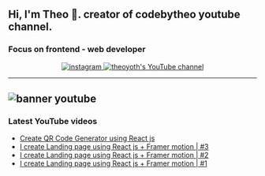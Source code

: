 ## Hi, I'm Theo 👋. creator of codebytheo youtube channel.

### Focus on frontend - web developer

<p align="center">
  <a href="https://instagram.com/yothphotos" target="_blank">
    <img src="https://img.shields.io/twitter/url?color=blue&label=INSTAGRAM&logo=instagram&logoColor=blue&style=for-the-badge&url=https%3A%2F%2Fwww.instagram.com%2Fyothphotos%2F" alt="instagram"/>
  </a>
  <a href="[https://www.youtube.com/channel/UCF3t40-awz3eOb9FqNhcesQ](https://www.youtube.com/@codebytheo)" target="_blank">
    <img src="https://img.shields.io/twitter/url?color=red&label=YOUTUBE&logo=youtube&logoColor=red&style=for-the-badge&url=https%3A%2F%2Fwww.youtube.com%2Fchannel%2FUCF3t40-awz3eOb9FqNhcesQ" alt="theoyoth's YouTube channel"/>
  </a>
</p>

---
![banner youtube](https://photos.google.com/u/4/album/AF1QipOPYpNbTVcYYHMOZ5btSc5jXiDfo-MBi7ZPwKM/photo/AF1QipMTyyWy7d-GrMsXxAvto-8JJy57YeD4zrpQVmk)
---

### Latest YouTube videos

<!-- YOUTUBE-VIDEOS-LIST:START -->

- [Create QR Code Generator using React js](https://www.youtube.com/watch?v=iIuMRD4ooEk)
- [I create Landing page using React js + Framer motion | #3](https://www.youtube.com/watch?v=vpX7mCdEb0U&t=31s)
- [I create Landing page using React js + Framer motion | #2](https://www.youtube.com/watch?v=SWzjuuwT85E)
- [I create Landing page using React js + Framer motion | #1](https://www.youtube.com/watch?v=fkp--KAzJZA)
<!-- YOUTUBE-VIDEOS-LIST:END -->
